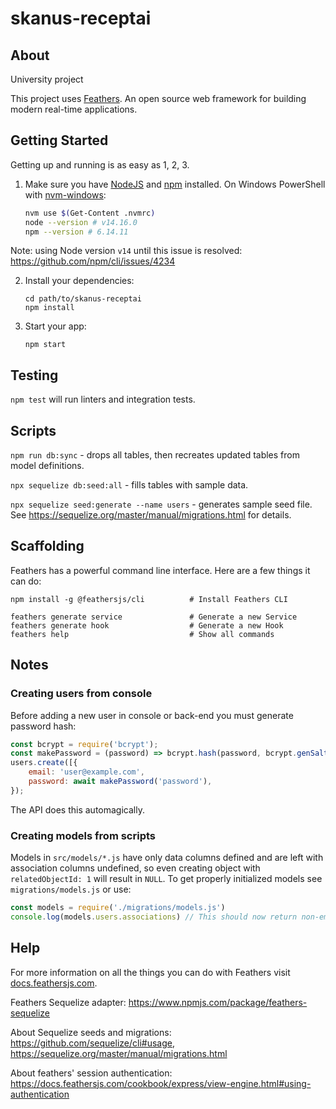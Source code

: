 # skanus-receptai

## About

University project

This project uses [Feathers](http://feathersjs.com). An open source web framework for building modern real-time applications.

## Getting Started

Getting up and running is as easy as 1, 2, 3.

1. Make sure you have [NodeJS](https://nodejs.org/) and [npm](https://www.npmjs.com/) installed. On Windows PowerShell with [nvm-windows](https://github.com/coreybutler/nvm-windows):

   ```bash
   nvm use $(Get-Content .nvmrc)
   node --version # v14.16.0
   npm --version # 6.14.11
   ```

Note: using Node version `v14` until this issue is resolved: https://github.com/npm/cli/issues/4234

2. Install your dependencies:

   ```
   cd path/to/skanus-receptai
   npm install
   ```

3. Start your app:

   ```
   npm start
   ```

## Testing

`npm test` will run linters and integration tests.

## Scripts

`npm run db:sync` - drops all tables, then recreates updated tables from model definitions.

`npx sequelize db:seed:all` - fills tables with sample data.

`npx sequelize seed:generate --name users` - generates sample seed file. See https://sequelize.org/master/manual/migrations.html for details.

## Scaffolding

Feathers has a powerful command line interface. Here are a few things it can do:

```
npm install -g @feathersjs/cli          # Install Feathers CLI

feathers generate service               # Generate a new Service
feathers generate hook                  # Generate a new Hook
feathers help                           # Show all commands
```

## Notes

### Creating users from console

Before adding a new user in console or back-end you must generate password hash:

```js
const bcrypt = require('bcrypt');
const makePassword = (password) => bcrypt.hash(password, bcrypt.genSaltSync(8));
users.create([{
    email: 'user@example.com',
    password: await makePassword('password'),
});
```

The API does this automagically.

### Creating models from scripts

Models in `src/models/*.js` have only data columns defined and are left with association columns undefined, so even creating object with `relatedObjectId: 1` will result in `NULL`. To get properly initialized models see `migrations/models.js` or use:

```js
const models = require('./migrations/models.js')
console.log(models.users.associations) // This should now return non-empty container of associations
```

## Help

For more information on all the things you can do with Feathers visit [docs.feathersjs.com](http://docs.feathersjs.com).

Feathers Sequelize adapter: https://www.npmjs.com/package/feathers-sequelize

About Sequelize seeds and migrations: https://github.com/sequelize/cli#usage, https://sequelize.org/master/manual/migrations.html

About feathers' session authentication: https://docs.feathersjs.com/cookbook/express/view-engine.html#using-authentication
